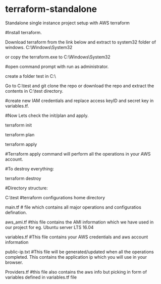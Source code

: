 # terraform-standalone
Standalone single instance project setup with AWS terraform

#Install terraform.

Download terraform from the link below and extract to system32 folder of windows.
C:\Windows\System32

or copy the terraform.exe to C:\Windows\System32

#open command prompt with run as administrator.

create a folder test in C:\

Go to C:\test and git clone the repo or download the repo and extract the contents in C:\test directory.

#create new IAM credentials and replace access keyID and secret key in variables.tf.

#Now Lets check the init/plan and apply.


terraform init

terraform plan

terraform apply

#Terraform apply command will perform all the operations in your AWS account.


#To destroy everything:

terraform destroy


#Directory structure:

C:\test    #terraform configurations home directory

main.tf     # file which contains all major operations and configuratios defination.

aws_ami.tf  #this file contains the AMI information which we have used in our project for eg. Ubuntu server LTS 16.04

variables.tf   #This file contains your AWS credentials and aws account information

public-ip.txt   #This file will be generated/updated when all the operations completed. This contains the application ip which you will use in your browser.

Providers.tf    #this file also contains the aws info but picking in form of variables defined in variables.tf file

